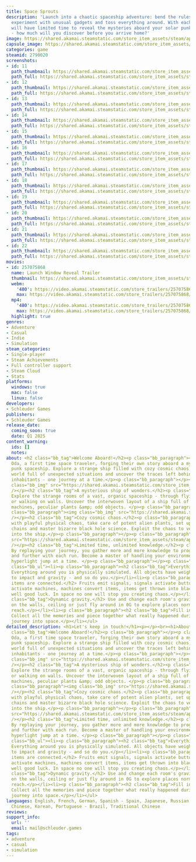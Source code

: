 ```yaml
---
title: Space Sprouts
description: 'Launch into a chaotic spaceship adventure: bend the rules of physics,
  experiment with unusual gadgets and toss everything around. With each journey, you
  will have limited time to reveal the mysteries aboard your solar punk spaceship
  - how much will you discover before you arrive home?'
image: https://shared.akamai.steamstatic.com/store_item_assets/steam/apps/2790020/header.jpg?t=1733739506
capsule_image: https://shared.akamai.steamstatic.com/store_item_assets/steam/apps/2790020/capsule_231x87.jpg?t=1733739506
categories: game
steamid: 2790020
screenshots:
- id: 11
  path_thumbnail: https://shared.akamai.steamstatic.com/store_item_assets/steam/apps/2790020/ss_cd7d110aa4087dfe47c4ccaffff14944b59f4408.600x338.jpg?t=1733739506
  path_full: https://shared.akamai.steamstatic.com/store_item_assets/steam/apps/2790020/ss_cd7d110aa4087dfe47c4ccaffff14944b59f4408.1920x1080.jpg?t=1733739506
- id: 12
  path_thumbnail: https://shared.akamai.steamstatic.com/store_item_assets/steam/apps/2790020/ss_4d7f233dc0531cf42e69dc3a537558586557b262.600x338.jpg?t=1733739506
  path_full: https://shared.akamai.steamstatic.com/store_item_assets/steam/apps/2790020/ss_4d7f233dc0531cf42e69dc3a537558586557b262.1920x1080.jpg?t=1733739506
- id: 13
  path_thumbnail: https://shared.akamai.steamstatic.com/store_item_assets/steam/apps/2790020/ss_3dc416f5571e209a6e841e62e33d52725d638ae1.600x338.jpg?t=1733739506
  path_full: https://shared.akamai.steamstatic.com/store_item_assets/steam/apps/2790020/ss_3dc416f5571e209a6e841e62e33d52725d638ae1.1920x1080.jpg?t=1733739506
- id: 14
  path_thumbnail: https://shared.akamai.steamstatic.com/store_item_assets/steam/apps/2790020/ss_093c7a3412cc3a35ed99de404c662a212642b536.600x338.jpg?t=1733739506
  path_full: https://shared.akamai.steamstatic.com/store_item_assets/steam/apps/2790020/ss_093c7a3412cc3a35ed99de404c662a212642b536.1920x1080.jpg?t=1733739506
- id: 15
  path_thumbnail: https://shared.akamai.steamstatic.com/store_item_assets/steam/apps/2790020/ss_bc56484eabcbbf56cd8ef404b14a60190fe83950.600x338.jpg?t=1733739506
  path_full: https://shared.akamai.steamstatic.com/store_item_assets/steam/apps/2790020/ss_bc56484eabcbbf56cd8ef404b14a60190fe83950.1920x1080.jpg?t=1733739506
- id: 16
  path_thumbnail: https://shared.akamai.steamstatic.com/store_item_assets/steam/apps/2790020/ss_015b168c753964a0e8118941733e768a8e4ef5c7.600x338.jpg?t=1733739506
  path_full: https://shared.akamai.steamstatic.com/store_item_assets/steam/apps/2790020/ss_015b168c753964a0e8118941733e768a8e4ef5c7.1920x1080.jpg?t=1733739506
- id: 17
  path_thumbnail: https://shared.akamai.steamstatic.com/store_item_assets/steam/apps/2790020/ss_513d21dca6ad1dd56ab63a1eb71a4f6803fbc547.600x338.jpg?t=1733739506
  path_full: https://shared.akamai.steamstatic.com/store_item_assets/steam/apps/2790020/ss_513d21dca6ad1dd56ab63a1eb71a4f6803fbc547.1920x1080.jpg?t=1733739506
- id: 18
  path_thumbnail: https://shared.akamai.steamstatic.com/store_item_assets/steam/apps/2790020/ss_5533dff9bc770eaf4b221e8b3fac2d63ac315c45.600x338.jpg?t=1733739506
  path_full: https://shared.akamai.steamstatic.com/store_item_assets/steam/apps/2790020/ss_5533dff9bc770eaf4b221e8b3fac2d63ac315c45.1920x1080.jpg?t=1733739506
- id: 19
  path_thumbnail: https://shared.akamai.steamstatic.com/store_item_assets/steam/apps/2790020/ss_88582c8a22a01a144a2267e87b229679d87ffd05.600x338.jpg?t=1733739506
  path_full: https://shared.akamai.steamstatic.com/store_item_assets/steam/apps/2790020/ss_88582c8a22a01a144a2267e87b229679d87ffd05.1920x1080.jpg?t=1733739506
- id: 20
  path_thumbnail: https://shared.akamai.steamstatic.com/store_item_assets/steam/apps/2790020/ss_604f51953df81c787a65449887b75c0bfb0a2bfa.600x338.jpg?t=1733739506
  path_full: https://shared.akamai.steamstatic.com/store_item_assets/steam/apps/2790020/ss_604f51953df81c787a65449887b75c0bfb0a2bfa.1920x1080.jpg?t=1733739506
- id: 21
  path_thumbnail: https://shared.akamai.steamstatic.com/store_item_assets/steam/apps/2790020/ss_ec8239720b12c919c1be749ae90c8ace54b3ec74.600x338.jpg?t=1733739506
  path_full: https://shared.akamai.steamstatic.com/store_item_assets/steam/apps/2790020/ss_ec8239720b12c919c1be749ae90c8ace54b3ec74.1920x1080.jpg?t=1733739506
- id: 22
  path_thumbnail: https://shared.akamai.steamstatic.com/store_item_assets/steam/apps/2790020/ss_fa2e255fb99a44d84b8f6581b3e5520caae82647.600x338.jpg?t=1733739506
  path_full: https://shared.akamai.steamstatic.com/store_item_assets/steam/apps/2790020/ss_fa2e255fb99a44d84b8f6581b3e5520caae82647.1920x1080.jpg?t=1733739506
movies:
- id: 257075868
  name: Launch Window Reveal Trailer
  thumbnail: https://shared.akamai.steamstatic.com/store_item_assets/steam/apps/257075868/3541a5f46ce76bc9bbfb75d4c733740c2e2550d1/movie_600x337.jpg?t=1733739499
  webm:
    '480': https://video.akamai.steamstatic.com/store_trailers/257075868/movie480_vp9.webm?t=1733739499
    max: https://video.akamai.steamstatic.com/store_trailers/257075868/movie_max_vp9.webm?t=1733739499
  mp4:
    '480': https://video.akamai.steamstatic.com/store_trailers/257075868/movie480.mp4?t=1733739499
    max: https://video.akamai.steamstatic.com/store_trailers/257075868/movie_max.mp4?t=1733739499
  highlight: true
genres:
- Adventure
- Casual
- Indie
- Simulation
steam_categories:
- Single-player
- Steam Achievements
- Full controller support
- Steam Cloud
- Stats
platforms:
  windows: true
  mac: false
  linux: false
developers:
- Schleuder Games
publishers:
- Schleuder Games
release_date:
  coming_soon: true
  date: Q1 2025
content_warning:
  ids: []
  notes:
about: <h2 class="bb_tag">Welcome Aboard!</h2><p class="bb_paragraph"></p><p class="bb_paragraph">You’re
  Oda, a first time space traveler, forging their own story aboard a mysterious solar
  punk spaceship. Explore a strange ship filled with cozy cosmic chaos, master a physical
  world full of unexpected situations and uncover the traces left behind by former
  inhabitants - one journey at a time.</p><p class="bb_paragraph"></p><p class="bb_paragraph"><img
  class="bb_img" src="https://shared.akamai.steamstatic.com/store_item_assets/steam/apps/2790020/extras/Launch.gif?t=1733739506"
  /></p><h2 class="bb_tag">A mysterious ship of wonders.</h2><p class="bb_paragraph">
  Explore the strange rooms of a vast, organic spaceship - through flying, floating
  or walking on walls. Uncover the interwoven layout of a ship full of mysterious
  machines, peculiar plants &amp; odd objects. </p><p class="bb_paragraph"></p><p
  class="bb_paragraph"><img class="bb_img" src="https://shared.akamai.steamstatic.com/store_item_assets/steam/apps/2790020/extras/Chaos.gif?t=1733739506"
  /></p><h2 class="bb_tag">Cozy cosmic chaos.</h2><p class="bb_paragraph"> Experiment
  with playful physical chaos, take care of potent alien plants, set up logical signal
  chains and master bizarre black hole science. Exploit the chaos to venture deeper
  into the ship.</p><p class="bb_paragraph"></p><p class="bb_paragraph"><img class="bb_img"
  src="https://shared.akamai.steamstatic.com/store_item_assets/steam/apps/2790020/extras/Room.gif?t=1733739506"
  /></p><h2 class="bb_tag">Limited time, unlimited knowledge.</h2><p class="bb_paragraph">
  By replaying your journey, you gather more and more knowledge to progress faster
  and further with each run. Become a master of handling your environment - one short
  hyperlight jump at a time. </p><p class="bb_paragraph"></p><p class="bb_paragraph">Features:</p><ul
  class="bb_ul"><li><p class="bb_paragraph"><h2 class="bb_tag">Everything is physical.</h2>
  Everything around you is physically simulated. All objects have weight and react
  to impact and gravity - and so do you.</p></li><li><p class="bb_paragraph"><h2 class="bb_tag">All
  items are connected.</h2> Fruits emit signals, signals activate buttons, buttons
  activate machines, machines convert items, items get thrown into black holes and…
  well good luck. In space no one will stop you creating chaos.</p></li><li><p class="bb_paragraph"><h2
  class="bb_tag">Dynamic gravity.</h2> Use and change each room's gravity to walk
  on the walls, ceiling or just fly around in 0G to explore places normally out of
  reach.</p></li><li><p class="bb_paragraph"><h2 class="bb_tag">Fill in the blanks.</h2>
  Collect all the memories and piece together what really happened during Odas first
  journey into space.</p></li></ul>
detailed_description: <h1>Let's keep in touch!</h1><p></p><br><h1>About the Game</h1><h2
  class="bb_tag">Welcome Aboard!</h2><p class="bb_paragraph"></p><p class="bb_paragraph">You’re
  Oda, a first time space traveler, forging their own story aboard a mysterious solar
  punk spaceship. Explore a strange ship filled with cozy cosmic chaos, master a physical
  world full of unexpected situations and uncover the traces left behind by former
  inhabitants - one journey at a time.</p><p class="bb_paragraph"></p><p class="bb_paragraph"><img
  class="bb_img" src="https://shared.akamai.steamstatic.com/store_item_assets/steam/apps/2790020/extras/Launch.gif?t=1733739506"
  /></p><h2 class="bb_tag">A mysterious ship of wonders.</h2><p class="bb_paragraph">
  Explore the strange rooms of a vast, organic spaceship - through flying, floating
  or walking on walls. Uncover the interwoven layout of a ship full of mysterious
  machines, peculiar plants &amp; odd objects. </p><p class="bb_paragraph"></p><p
  class="bb_paragraph"><img class="bb_img" src="https://shared.akamai.steamstatic.com/store_item_assets/steam/apps/2790020/extras/Chaos.gif?t=1733739506"
  /></p><h2 class="bb_tag">Cozy cosmic chaos.</h2><p class="bb_paragraph"> Experiment
  with playful physical chaos, take care of potent alien plants, set up logical signal
  chains and master bizarre black hole science. Exploit the chaos to venture deeper
  into the ship.</p><p class="bb_paragraph"></p><p class="bb_paragraph"><img class="bb_img"
  src="https://shared.akamai.steamstatic.com/store_item_assets/steam/apps/2790020/extras/Room.gif?t=1733739506"
  /></p><h2 class="bb_tag">Limited time, unlimited knowledge.</h2><p class="bb_paragraph">
  By replaying your journey, you gather more and more knowledge to progress faster
  and further with each run. Become a master of handling your environment - one short
  hyperlight jump at a time. </p><p class="bb_paragraph"></p><p class="bb_paragraph">Features:</p><ul
  class="bb_ul"><li><p class="bb_paragraph"><h2 class="bb_tag">Everything is physical.</h2>
  Everything around you is physically simulated. All objects have weight and react
  to impact and gravity - and so do you.</p></li><li><p class="bb_paragraph"><h2 class="bb_tag">All
  items are connected.</h2> Fruits emit signals, signals activate buttons, buttons
  activate machines, machines convert items, items get thrown into black holes and…
  well good luck. In space no one will stop you creating chaos.</p></li><li><p class="bb_paragraph"><h2
  class="bb_tag">Dynamic gravity.</h2> Use and change each room's gravity to walk
  on the walls, ceiling or just fly around in 0G to explore places normally out of
  reach.</p></li><li><p class="bb_paragraph"><h2 class="bb_tag">Fill in the blanks.</h2>
  Collect all the memories and piece together what really happened during Odas first
  journey into space.</p></li></ul>
languages: English, French, German, Spanish - Spain, Japanese, Russian, Simplified
  Chinese, Korean, Portuguese - Brazil, Traditional Chinese
reviews:
support_info:
  url: ''
  email: mail@schleuder.games
tags:
- adventure
- casual
- simulation
---
```


